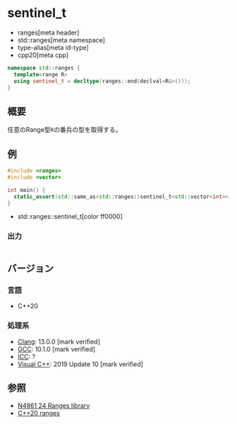 # sentinel_t
* ranges[meta header]
* std::ranges[meta namespace]
* type-alias[meta id-type]
* cpp20[meta cpp]

```cpp
namespace std::ranges {
  template<range R>
  using sentinel_t = decltype(ranges::end(declval<R&>()));
}
```

## 概要

任意のRange型`R`の番兵の型を取得する。

## 例
```cpp example
#include <ranges>
#include <vector>

int main() {
  static_assert(std::same_as<std::ranges::sentinel_t<std::vector<int>>, std::vector<int>::iterator>);
}
```
* std::ranges::sentinel_t[color ff0000]

### 出力
```
```

## バージョン
### 言語
- C++20

### 処理系
- [Clang](/implementation.md#clang): 13.0.0 [mark verified]
- [GCC](/implementation.md#gcc): 10.1.0 [mark verified]
- [ICC](/implementation.md#icc): ?
- [Visual C++](/implementation.md#visual_cpp): 2019 Update 10 [mark verified]

## 参照
- [N4861 24 Ranges library](https://timsong-cpp.github.io/cppwp/n4861/ranges)
- [C++20 ranges](https://techbookfest.org/product/5134506308665344)
